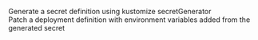 Generate a secret definition using kustomize secretGenerator  
Patch a deployment definition with environment variables added from the generated secret  

